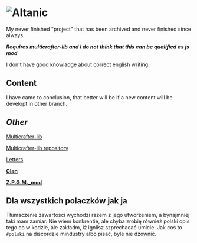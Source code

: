 # ![Altanic](sprites/github/icon.png)

My never finished "project" that has been archived and never finished since always.

***Requires multicrafter-lib and I do not think that this can be qualified as js mod***

I don't have good knowladge about correct english writing.

## Content

I have came to conclusion, that better will be if a new content will be developt in other branch.

## *Other*

[Multicrafter-lib](https://liplum.github.io/MultiCrafterLib/)

[Multicrafter-lib repository](https://github.com/liplum/MultiCrafterLib)

[Letters](https://discord.com/channels/391020510269669376/754011833928515664/1011760437043400714)

[**Clan**](https://discord.gg/E3T9JxDuTP)

[**Z.P.G.M._mod**](https://github.com/r-omnom/Z.P.G.M._Mod)

## Dla wszystkich polaczków jak ja

Tłumaczenie zawartości wychodzi razem z jego utworzeniem, a bynajmniej taki mam zamiar.
Nie wiem konkrentie, ale chyba zrobię również polski opis tego co w kodzie, ale zakładm, iż ignlisz szprechacać umicie.
Jak coś to `#polski` na discordzie mindustry albo pisać, byle nie dzownić.
